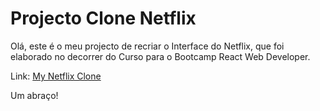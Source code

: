 # Projecto Clone Netflix

Olá, este é o meu projecto de recriar o Interface do Netflix, que foi elaborado no decorrer do Curso para o Bootcamp React Web Developer.


Link: [My Netflix Clone](https://www.plimsoftware.pt/clone-netflix/index.html)

Um abraço!


